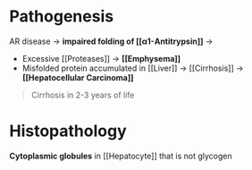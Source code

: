 # Pathogenesis
AR disease -> **impaired folding of [[α1-Antitrypsin]]** ->
- Excessive [[Proteases]] -> **[[Emphysema]]**
- Misfolded protein accumulated in [[Liver]] -> [[Cirrhosis]] -> **[[Hepatocellular Carcinoma]]**
> Cirrhosis in 2-3 years of life

# Histopathology
**Cytoplasmic globules** in [[Hepatocyte]] that is not glycogen